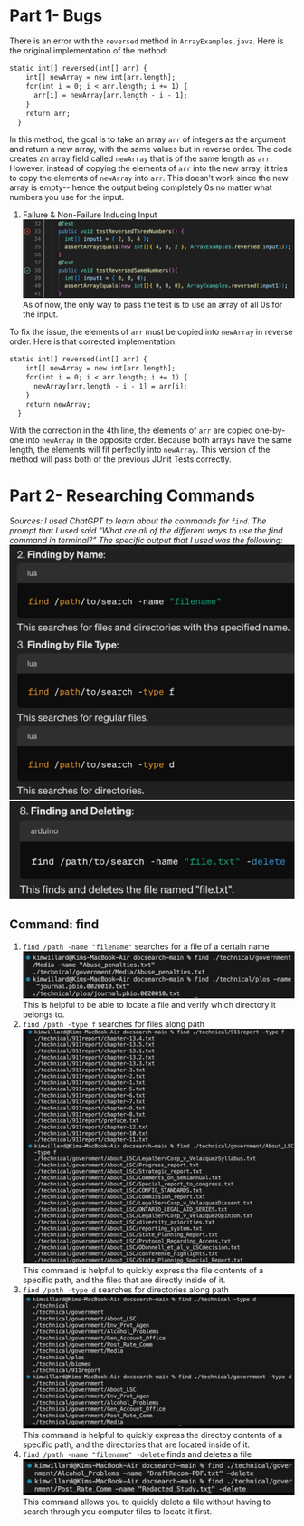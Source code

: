 # Part 1- Bugs
There is an error with the `reversed` method in `ArrayExamples.java`.
Here is the original implementation of the method:
```
static int[] reversed(int[] arr) {
    int[] newArray = new int[arr.length];
    for(int i = 0; i < arr.length; i += 1) {
      arr[i] = newArray[arr.length - i - 1];
    }
    return arr;
  }
  ```
In this method, the goal is to take an array `arr` of integers as the argument
and return a new array, with the same values but in reverse order. The code
creates an array field called `newArray` that is of the same length as `arr`.
However, instead of copying the elements of `arr` into the new array, it tries
to copy the elements of `newArray` into `arr`. This doesn't work since the new
array is empty-- hence the output being completely 0s no matter what numbers you
use for the input.
1. Failure & Non-Failure Inducing Input
   ![image](IMG_3819.jpeg)
   As of now, the only way to pass the test is to use an array of all 0s for the input.

To fix the issue, the elements of `arr` must be copied into `newArray` in reverse order.
Here is that corrected implementation: 
```
static int[] reversed(int[] arr) {
    int[] newArray = new int[arr.length];
    for(int i = 0; i < arr.length; i += 1) {
      newArray[arr.length - i - 1] = arr[i];
    }
    return newArray;
  }
```
With the correction in the 4th line, the elements of `arr` are copied one-by-one into `newArray`
in the opposite order. Because both arrays have the same length, the elements will fit perfectly into
`newArray`. This version of the method will pass both of the previous JUnit Tests correctly.

# Part 2- Researching Commands
*Sources: I used ChatGPT to learn about the commands for `find`. The prompt that I used said
"What are all of the different ways to use the find command in terminal?" The specific output that I used was the following: 
![hey](IMG_3827.jpeg)
![hi](IMG_3828.jpeg)*
## Command: find
1. `find /path -name "filename"` searches for a file of a certain name
   ![1](IMG_3823.jpeg)
   This is helpful to be able to locate a file and verify which directory it belongs to.
3. `find /path -type f` searches for files along path
   ![2](IMG_3824.jpeg)
   This command is helpful to quickly express the file contents of a specific path, and the files that are directly inside of it.
5. `find /path -type d` searches for directories along path
   ![3](IMG_3825.jpeg)
   This command is helpful to quickly express the directoy contents of a specific path, and the directories that are located inside of it.
7. `find /path -name "filename" -delete` finds and deletes a file
   ![4](IMG_3826.jpeg)
   This command allows you to quickly delete a file without having to search through you computer files to locate it first.
